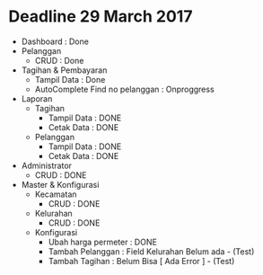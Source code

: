 # Deadline 29 March 2017

- Dashboard : Done
- Pelanggan
  - CRUD : Done
- Tagihan & Pembayaran
  - Tampil Data : Done
  - AutoComplete Find no pelanggan : Onproggress
- Laporan
  - Tagihan
    - Tampil Data : DONE
    - Cetak Data : DONE
  - Pelanggan
    - Tampil Data : DONE
    - Cetak Data : DONE
- Administrator
  - CRUD : DONE
- Master & Konfigurasi
  - Kecamatan 
    - CRUD : DONE
  - Kelurahan
    - CRUD : DONE
  - Konfigurasi
    - Ubah harga permeter : DONE
    - Tambah Pelanggan : Field Kelurahan Belum ada - (Test)
    - Tambah Tagihan : Belum Bisa [ Ada Error ] - (Test)
  

